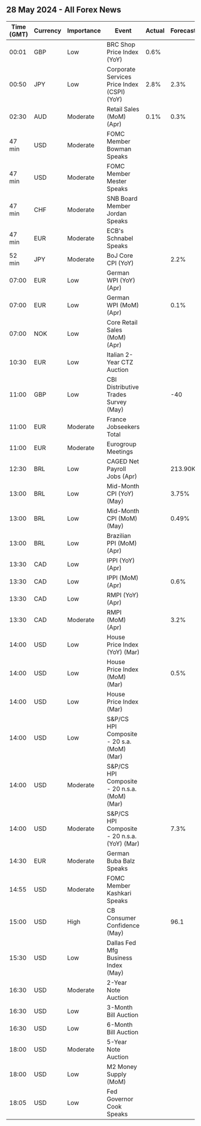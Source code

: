 ## 28 May 2024 - All Forex News

| Time (GMT) | Currency | Importance | Event | Actual | Forecast | Previous |
|------|----------|------------|-------|--------|----------|----------|
| 00:01 | GBP | Low | BRC Shop Price Index (YoY) | 0.6% |  | 0.8% |
| 00:50 | JPY | Low | Corporate Services Price Index (CSPI) (YoY) | 2.8% | 2.3% | 2.3% |
| 02:30 | AUD | Moderate | Retail Sales (MoM) (Apr) | 0.1% | 0.3% | -0.4% |
| 47 min | USD | Moderate | FOMC Member Bowman Speaks |  |  |  |
| 47 min | USD | Moderate | FOMC Member Mester Speaks |  |  |  |
| 47 min | CHF | Moderate | SNB Board Member Jordan Speaks |  |  |  |
| 47 min | EUR | Moderate | ECB's Schnabel Speaks |  |  |  |
| 52 min | JPY | Moderate | BoJ Core CPI (YoY) |  | 2.2% | 2.2% |
| 07:00 | EUR | Low | German WPI (YoY) (Apr) |  |  | -3.0% |
| 07:00 | EUR | Low | German WPI (MoM) (Apr) |  | 0.1% | 0.2% |
| 07:00 | NOK | Low | Core Retail Sales (MoM) (Apr) |  |  | 0.3% |
| 10:30 | EUR | Low | Italian 2-Year CTZ Auction |  |  | 3.420% |
| 11:00 | GBP | Low | CBI Distributive Trades Survey (May) |  | -40 | -44 |
| 11:00 | EUR | Moderate | France Jobseekers Total |  |  | 2,812.2K |
| 11:00 | EUR | Moderate | Eurogroup Meetings |  |  |  |
| 12:30 | BRL | Low | CAGED Net Payroll Jobs (Apr) |  | 213.90K | 244.32K |
| 13:00 | BRL | Low | Mid-Month CPI (YoY) (May) |  | 3.75% | 3.77% |
| 13:00 | BRL | Low | Mid-Month CPI (MoM) (May) |  | 0.49% | 0.21% |
| 13:00 | BRL | Low | Brazilian PPI (MoM) (Apr) |  |  | 0.35% |
| 13:30 | CAD | Low | IPPI (YoY) (Apr) |  |  | -0.5% |
| 13:30 | CAD | Low | IPPI (MoM) (Apr) |  | 0.6% | 0.8% |
| 13:30 | CAD | Low | RMPI (YoY) (Apr) |  |  | 0.8% |
| 13:30 | CAD | Moderate | RMPI (MoM) (Apr) |  | 3.2% | 4.7% |
| 14:00 | USD | Low | House Price Index (YoY) (Mar) |  |  | 7.0% |
| 14:00 | USD | Low | House Price Index (MoM) (Mar) |  | 0.5% | 1.2% |
| 14:00 | USD | Low | House Price Index (Mar) |  |  | 423.0 |
| 14:00 | USD | Low | S&P/CS HPI Composite - 20 s.a. (MoM) (Mar) |  |  | 0.6% |
| 14:00 | USD | Moderate | S&P/CS HPI Composite - 20 n.s.a. (MoM) (Mar) |  |  | 0.9% |
| 14:00 | USD | Moderate | S&P/CS HPI Composite - 20 n.s.a. (YoY) (Mar) |  | 7.3% | 7.3% |
| 14:30 | EUR | Moderate | German Buba Balz Speaks |  |  |  |
| 14:55 | USD | Moderate | FOMC Member Kashkari Speaks |  |  |  |
| 15:00 | USD | High | CB Consumer Confidence (May) |  | 96.1 | 97.0 |
| 15:30 | USD | Low | Dallas Fed Mfg Business Index (May) |  |  | -14.5 |
| 16:30 | USD | Moderate | 2-Year Note Auction |  |  | 4.898% |
| 16:30 | USD | Low | 3-Month Bill Auction |  |  | 5.245% |
| 16:30 | USD | Low | 6-Month Bill Auction |  |  | 5.160% |
| 18:00 | USD | Moderate | 5-Year Note Auction |  |  | 4.659% |
| 18:00 | USD | Low | M2 Money Supply (MoM) |  |  | 20.84T |
| 18:05 | USD | Low | Fed Governor Cook Speaks |  |  |  |
